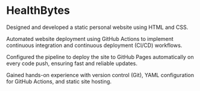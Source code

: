 # HealthBytes
Designed and developed a static personal website using HTML and CSS.

Automated website deployment using GitHub Actions to implement continuous integration and continuous deployment (CI/CD) workflows.

Configured the pipeline to deploy the site to GitHub Pages automatically on every code push, ensuring fast and reliable updates.

Gained hands-on experience with version control (Git), YAML configuration for GitHub Actions, and static site hosting.
